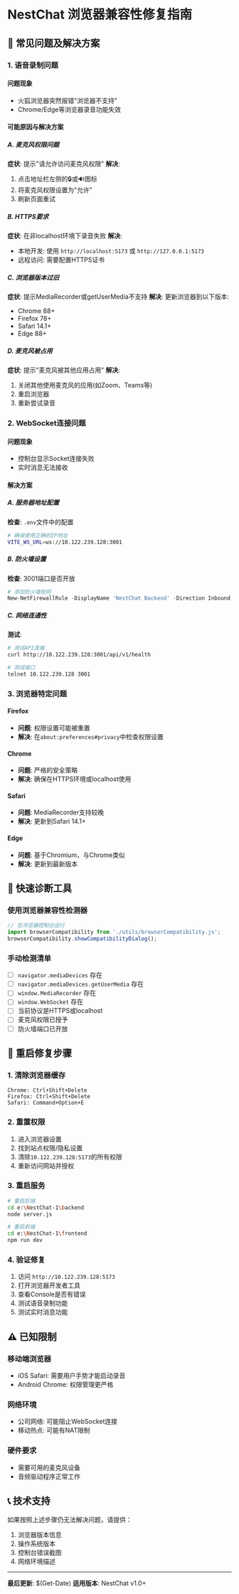 # NestChat 浏览器兼容性修复指南

## 🚨 常见问题及解决方案

### 1. 语音录制问题

#### 问题现象
- 火狐浏览器突然报错"浏览器不支持"
- Chrome/Edge等浏览器录音功能失效

#### 可能原因与解决方案

##### A. 麦克风权限问题
**症状**: 提示"请允许访问麦克风权限"
**解决**: 
1. 点击地址栏左侧的🔒或🔊图标
2. 将麦克风权限设置为"允许"
3. 刷新页面重试

##### B. HTTPS要求
**症状**: 在非localhost环境下录音失败
**解决**: 
- 本地开发: 使用 `http://localhost:5173` 或 `http://127.0.0.1:5173`
- 远程访问: 需要配置HTTPS证书

##### C. 浏览器版本过旧
**症状**: 提示MediaRecorder或getUserMedia不支持
**解决**: 更新浏览器到以下版本:
- Chrome 88+
- Firefox 78+  
- Safari 14.1+
- Edge 88+

##### D. 麦克风被占用
**症状**: 提示"麦克风被其他应用占用"
**解决**: 
1. 关闭其他使用麦克风的应用(如Zoom、Teams等)
2. 重启浏览器
3. 重新尝试录音

### 2. WebSocket连接问题

#### 问题现象
- 控制台显示Socket连接失败
- 实时消息无法接收

#### 解决方案

##### A. 服务器地址配置
**检查**: `.env`文件中的配置
```bash
# 确保使用正确的IP地址
VITE_WS_URL=ws://10.122.239.128:3001
```

##### B. 防火墙设置
**检查**: 3001端口是否开放
```powershell
# 添加防火墙规则
New-NetFirewallRule -DisplayName 'NestChat Backend' -Direction Inbound -Port 3001 -Protocol TCP -Action Allow
```

##### C. 网络连通性
**测试**: 
```bash
# 测试API连接
curl http://10.122.239.128:3001/api/v1/health

# 测试端口
telnet 10.122.239.128 3001
```

### 3. 浏览器特定问题

#### Firefox
- **问题**: 权限设置可能被重置
- **解决**: 在`about:preferences#privacy`中检查权限设置

#### Chrome
- **问题**: 严格的安全策略
- **解决**: 确保在HTTPS环境或localhost使用

#### Safari
- **问题**: MediaRecorder支持较晚
- **解决**: 更新到Safari 14.1+

#### Edge
- **问题**: 基于Chromium，与Chrome类似
- **解决**: 更新到最新版本

## 🔧 快速诊断工具

### 使用浏览器兼容性检测器
```javascript
// 在浏览器控制台运行
import browserCompatibility from './utils/browserCompatibility.js';
browserCompatibility.showCompatibilityDialog();
```

### 手动检测清单
- [ ] `navigator.mediaDevices` 存在
- [ ] `navigator.mediaDevices.getUserMedia` 存在  
- [ ] `window.MediaRecorder` 存在
- [ ] `window.WebSocket` 存在
- [ ] 当前协议是HTTPS或localhost
- [ ] 麦克风权限已授予
- [ ] 防火墙端口已开放

## 🚀 重启修复步骤

### 1. 清除浏览器缓存
```
Chrome: Ctrl+Shift+Delete
Firefox: Ctrl+Shift+Delete  
Safari: Command+Option+E
```

### 2. 重置权限
1. 进入浏览器设置
2. 找到站点权限/隐私设置
3. 清除`10.122.239.128:5173`的所有权限
4. 重新访问网站并授权

### 3. 重启服务
```bash
# 重启后端
cd e:\NestChat-1\backend
node server.js

# 重启前端  
cd e:\NestChat-1\frontend
npm run dev
```

### 4. 验证修复
1. 访问 `http://10.122.239.128:5173`
2. 打开浏览器开发者工具
3. 查看Console是否有错误
4. 测试语音录制功能
5. 测试实时消息功能

## ⚠️ 已知限制

### 移动端浏览器
- iOS Safari: 需要用户手势才能启动录音
- Android Chrome: 权限管理更严格

### 网络环境
- 公司网络: 可能阻止WebSocket连接
- 移动热点: 可能有NAT限制

### 硬件要求
- 需要可用的麦克风设备
- 音频驱动程序正常工作

## 📞 技术支持

如果按照上述步骤仍无法解决问题，请提供：
1. 浏览器版本信息
2. 操作系统版本
3. 控制台错误截图
4. 网络环境描述

---
**最后更新**: $(Get-Date)
**适用版本**: NestChat v1.0+
